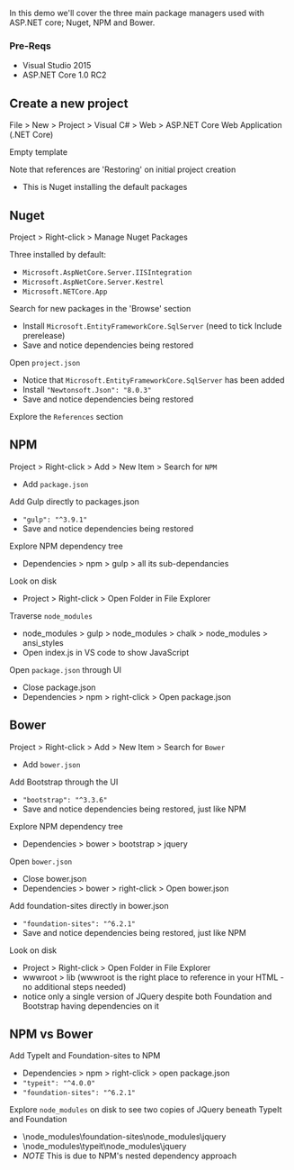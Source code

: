 
In this demo we'll cover the three main package managers used with ASP.NET core; Nuget, NPM and Bower.

### Pre-Reqs
* Visual Studio 2015
* ASP.NET Core 1.0 RC2

## Create a new project
File > New > Project > Visual C# > Web > ASP.NET Core Web Application (.NET Core)

Empty template

Note that references are 'Restoring' on initial project creation
* This is Nuget installing the default packages

## Nuget
Project > Right-click > Manage Nuget Packages

Three installed by default:
* `Microsoft.AspNetCore.Server.IISIntegration`
* `Microsoft.AspNetCore.Server.Kestrel`
* `Microsoft.NETCore.App`

Search for new packages in the 'Browse' section
* Install `Microsoft.EntityFrameworkCore.SqlServer` (need to tick Include prerelease)
* Save and notice dependencies being restored

Open `project.json`
* Notice that `Microsoft.EntityFrameworkCore.SqlServer` has been added
* Install `"Newtonsoft.Json": "8.0.3"`
* Save and notice dependencies being restored

Explore the `References` section

## NPM
Project > Right-click > Add > New Item > Search for `NPM`
* Add `package.json`

Add Gulp directly to packages.json
* `"gulp": "^3.9.1"`
* Save and notice dependencies being restored

Explore NPM dependency tree
* Dependencies > npm > gulp > all its sub-dependancies

Look on disk
* Project > Right-click > Open Folder in File Explorer

Traverse `node_modules`
* node_modules > gulp > node_modules > chalk > node_modules > ansi_styles
* Open index.js in VS code to show JavaScript

Open `package.json` through UI
* Close package.json
* Dependencies > npm > right-click > Open package.json

## Bower
Project > Right-click > Add > New Item > Search for `Bower`
* Add `bower.json`

Add Bootstrap through the UI
* `"bootstrap": "^3.3.6"`
* Save and notice dependencies being restored, just like NPM

Explore NPM dependency tree
* Dependencies > bower > bootstrap > jquery

Open `bower.json`
* Close bower.json
* Dependencies > bower > right-click > Open bower.json

Add foundation-sites directly in bower.json
* `"foundation-sites": "^6.2.1"`
* Save and notice dependencies being restored, just like NPM

Look on disk
* Project > Right-click > Open Folder in File Explorer
* wwwroot > lib (wwwroot is the right place to reference in your HTML - no additional steps needed)
* notice only a single version of JQuery despite both Foundation and Bootstrap having dependencies on it

## NPM vs Bower
Add TypeIt and Foundation-sites to NPM
* Dependencies > npm > right-click > open package.json
* `"typeit": "^4.0.0"`
* `"foundation-sites": "^6.2.1"`

Explore `node_modules` on disk to see two copies of JQuery beneath TypeIt and Foundation
* \node_modules\foundation-sites\node_modules\jquery
* \node_modules\typeit\node_modules\jquery
* _NOTE_ This is due to NPM's nested dependency approach